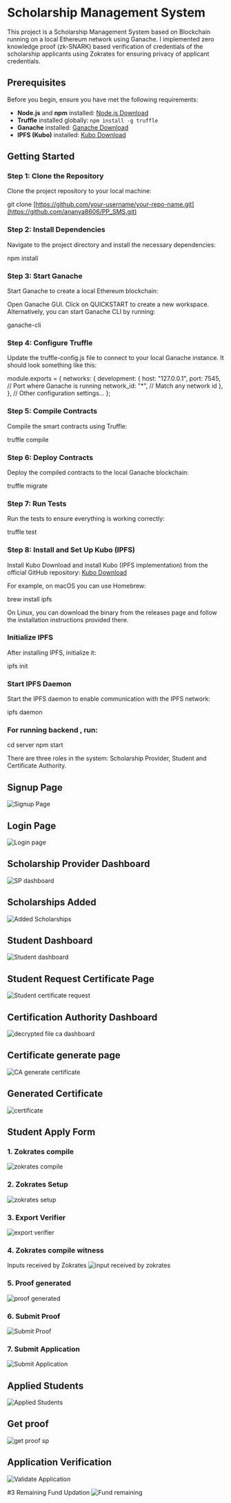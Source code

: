 # Scholarship Management System

This project is a Scholarship Management System based on Blockchain running on a local Ethereum network using Ganache. I implemented zero knowledge proof
 (zk-SNARK) based verification of credentials of the scholarship applicants using Zokrates for ensuring privacy of applicant credentials.

## Prerequisites

Before you begin, ensure you have met the following requirements:

- **Node.js** and **npm** installed: [Node.js Download](https://nodejs.org/)
- **Truffle** installed globally: `npm install -g truffle`
- **Ganache** installed: [Ganache Download](https://www.trufflesuite.com/ganache)
- **IPFS (Kubo)** installed: [Kubo Download](https://github.com/ipfs/kubo)
  
## Getting Started

### Step 1: Clone the Repository

Clone the project repository to your local machine:

git clone [https://github.com/your-username/your-repo-name.git](https://github.com/ananya8606/PP_SMS.git)

### Step 2: Install Dependencies
Navigate to the project directory and install the necessary dependencies:

npm install

### Step 3: Start Ganache
Start Ganache to create a local Ethereum blockchain:

Open Ganache GUI.
Click on QUICKSTART to create a new workspace.
Alternatively, you can start Ganache CLI by running:

ganache-cli

### Step 4: Configure Truffle
Update the truffle-config.js file to connect to your local Ganache instance. It should look something like this:

module.exports = {
  networks: {
    development: {
      host: "127.0.0.1",
      port: 7545, // Port where Ganache is running
      network_id: "*", // Match any network id
    },
  },
  // Other configuration settings...
};

### Step 5: Compile Contracts
Compile the smart contracts using Truffle:

truffle compile

### Step 6: Deploy Contracts
Deploy the compiled contracts to the local Ganache blockchain:

truffle migrate

### Step 7: Run Tests
Run the tests to ensure everything is working correctly:

truffle test

### Step 8: Install and Set Up Kubo (IPFS)
Install Kubo
Download and install Kubo (IPFS implementation) from the official GitHub repository:
[Kubo Download](https://github.com/ipfs/kubo)

For example, on macOS you can use Homebrew:

brew install ipfs

On Linux, you can download the binary from the releases page and follow the installation instructions provided there.

### Initialize IPFS
After installing IPFS, initialize it:

ipfs init

### Start IPFS Daemon
Start the IPFS daemon to enable communication with the IPFS network:

ipfs daemon

### For running backend , run:

cd server
npm start 

There are three roles in the system: Scholarship Provider, Student and Certificate Authority.

## Signup Page
![Signup Page](https://github.com/user-attachments/assets/d72e3579-445a-4b06-b8e3-1844994aa688)

## Login Page
![Login page](https://github.com/user-attachments/assets/27b5d5ce-f693-4e00-9cbf-338c1b321d8f)

## Scholarship Provider Dashboard
![SP dashboard](https://github.com/user-attachments/assets/20322e3b-d7bb-4728-95e8-854fd6598642)

## Scholarships Added
![Added Scholarships](https://github.com/user-attachments/assets/1dc82121-474c-487d-9e3f-d4a4fb8da52b)

## Student Dashboard
![Student dashboard](https://github.com/user-attachments/assets/004e251e-a6fe-4086-a0aa-2f51e33999c4)

## Student Request Certificate Page
![Student certificate request ](https://github.com/user-attachments/assets/7d60eba8-68e1-44c9-b930-e079e4872fe9)

## Certification Authority Dashboard
![decrypted file ca dashboard](https://github.com/user-attachments/assets/6ffa2f92-0fe5-4188-8dc2-cf216e43aaef)

## Certificate generate page
![CA generate certificate](https://github.com/user-attachments/assets/09308dce-1945-4ae9-9273-5224f497719a)

## Generated Certificate
![certificate](https://github.com/user-attachments/assets/3f9013fb-bdd9-48d8-a6d3-448113d0b354)

## Student Apply Form
### 1. Zokrates compile
   ![zokrates compile](https://github.com/user-attachments/assets/c7360f01-17b1-4c2c-a8cd-f01b5a08448a)

### 2. Zokrates Setup
   ![zokrates setup](https://github.com/user-attachments/assets/53f2a57a-70f6-4cce-b9e2-10b5f72629a6)

### 3. Export Verifier
   ![export verifier](https://github.com/user-attachments/assets/7794ff3c-84e5-4eeb-9523-3db8bdb77573)

### 4. Zokrates compile witness
   Inputs received by Zokrates 
![input received by zokrates](https://github.com/user-attachments/assets/a6042255-729d-4cb6-be59-4e5e07e97483)

### 5. Proof generated
   ![proof generated ](https://github.com/user-attachments/assets/c57ff470-ff38-4eea-bd7a-75f4bbdfcb05)

### 6. Submit Proof
![Submit Proof](https://github.com/user-attachments/assets/a57b6b12-4587-4e2b-a7d9-d7f1047010b3)

### 7. Submit Application
   ![Submit Application](https://github.com/user-attachments/assets/651bed7b-2d9a-43b4-ad52-2a7e70afbc17)

## Applied Students
![Applied Students](https://github.com/user-attachments/assets/fa49b2c3-cf39-49d8-a0e2-de092c3656bd)

## Get proof 
![get proof sp](https://github.com/user-attachments/assets/67940dce-f32e-4680-a633-b463f2f395a9)

## Application Verification
![Validate Application](https://github.com/user-attachments/assets/24177e27-0aa6-4672-b6b5-26de1bf712cc)

#3 Remaining Fund Updation
![Fund remaining](https://github.com/user-attachments/assets/3d84f17f-89b3-4efc-9280-f76dcd15afe9)






 









